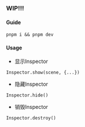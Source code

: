 ### WIP!!!

#### Guide

```
pnpm i && pnpm dev
```

#### Usage


- 显示Inspector
```
Inspector.show(scene, {...})
```

- 隐藏Inspector
```
Inspector.hide()
```

- 销毁Inspector

```
Inspector.destroy()
```